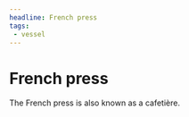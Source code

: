 ```yaml
---
headline: French press
tags:
 - vessel
---
```


# French press

The French press is also known as a cafetière.